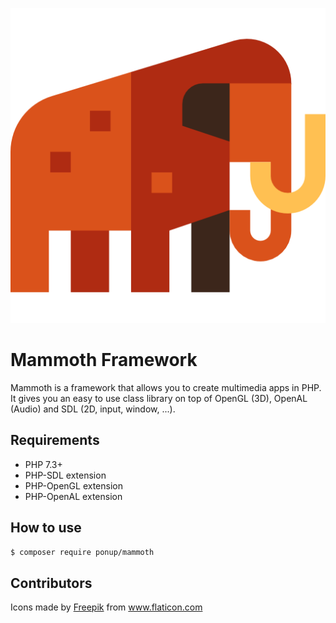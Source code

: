 
![Mammoth](mammoth.png "Mammoth Framework")

# Mammoth Framework

Mammoth is a framework that allows you to create multimedia apps in PHP. It gives you an easy to use class library on top of OpenGL (3D), OpenAL (Audio) and SDL (2D, input, window, ...).

## Requirements

* PHP 7.3+
* PHP-SDL extension
* PHP-OpenGL extension
* PHP-OpenAL extension

## How to use

```sh
$ composer require ponup/mammoth
```

## Contributors

Icons made by <a href="https://www.flaticon.com/authors/freepik" title="Freepik">Freepik</a> from <a href="https://www.flaticon.com/" title="Flaticon"> www.flaticon.com</a>
